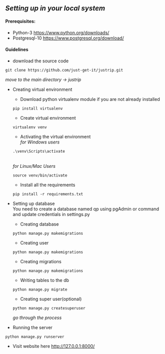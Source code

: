 ## __*Setting up in your local system*__

#### Prerequisites:
* Python-3 https://www.python.org/downloads/
* Postgresql-10 https://www.postgresql.org/download/

#### Guidelines
* download the source code
```shell
git clone https://github.com/just-get-it/justrip.git
```

_move to the main directory -> justrip_

* Creating virtual environment
  * Download python virtualenv module if you are not already installed
  ```shell
  pip install virtualenv
  ```
  * Create virtual environment
  ```shell
  virtualenv venv
  ```
  * Activating the virtual environment<br>
  _for Windows users_
  ```shell
  .\venv\Scripts\activate
  ```
  \
  _for Linux/Mac Users_
  ```shell
  source venv/bin/activate
  ```
  * Install all the requirements 
  ```shell
  pip install -r requirements.txt
  ```
 
  
* Setting up database<br>
  You need to create a database named qp using pgAdmin or command and update credentials in settings.py
  
  * Creating database
  ```shell
  python manage.py makemigrations
  ```
  
  * Creating user
  ```shell
  python manage.py makemigrations
  ```
  
  * Creating migrations 
  ```shell
  python manage.py makemigrations
  ```
  
  * Writing tables to the db
  ```shell
  python manage.py migrate
  ```
  
  * Creating super user(optional)
  ```shell
  python manage.py createsuperuser
  ```
  _go through the process_
  
  
  
* Running the server
```shell
python manage.py runserver 
```

* Visit website here http://127.0.0.1:8000/
